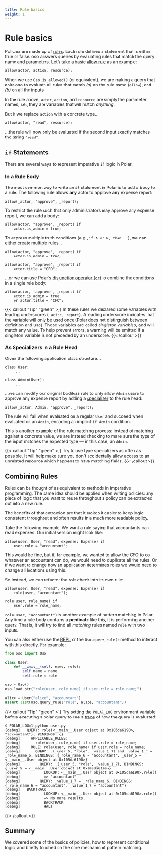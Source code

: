 ```yaml
---
title: Rule basics
weight: 1
---
```


# Rule basics

Policies are made up of [rules](polar-syntax#rules). Each rule defines a
statement that is either true or false. oso answers queries by evaluating rules
that match the query name and parameters. Let’s take a basic [allow
rule](glossary#allow-rules) as an example:

```polar
allow(actor, action, resource);
```

<!-- TODO(gj): link `Oso.is_allowed()` once API docs are hooked up. -->
When we use `Oso.is_allowed()` (or equivalent), we are making a query that asks
oso to evaluate all rules that match *(a)* on the rule name (`allow`), and
*(b)* on all the inputs.

In the rule above, `actor`, `action`, and `resource` are simply the parameter
names, i.e., they are variables that will match *anything*.

But if we replace `action` with a concrete type…

```polar
allow(actor, "read", resource);
```

…the rule will now only be evaluated if the second input exactly matches the
string `"read"`.

## `if`&nbsp;Statements

There are several ways to represent imperative `if` logic in Polar.

### In a Rule Body

The most common way to write an `if` statement in Polar is to add a body to a
rule. The following rule allows **any** actor to approve **any** expense
report:

```polar
allow(_actor, "approve", _report);
```

To restrict the rule such that only administrators may approve any expense
report, we can add a body:

```polar
allow(actor, "approve", _report) if
    actor.is_admin = true;
```

To express multiple truth conditions (e.g., `if A or B, then...`), we can
either create multiple rules…

```polar
allow(actor, "approve", _report) if
    actor.is_admin = true;

allow(actor, "approve", _report) if
    actor.title = "CFO";
```

…or we can use Polar’s [disjunction operator
(`or`)](polar-syntax#disjunction-or) to combine the conditions in a single rule
body:

```polar
allow(actor, "approve", _report) if
    actor.is_admin = true
    or actor.title = "CFO";
```

{{< callout "Tip" "green" >}}
  In these rules we declared some variables with leading underscores
  (`_actor`, `_report`). A leading underscore indicates that the variable will
  only be used once (Polar does not distinguish between definition and use).
  These variables are called *singleton variables*, and will match any value.
  To help prevent errors, a warning will be emitted if a singleton variable is
  not preceded by an underscore.
{{< /callout >}}

### As Specializers in a Rule Head

Given the following application class structure…

```polar
class User:
    ...

class Admin(User):
    ...
```

…we can modify our original bodiless rule to only allow `Admin` users to
approve any expense report by adding a
[specializer](application-types#registering-application-types) to the rule
head:

```polar
allow(_actor: Admin, "approve", _report);
```

The rule will fail when evaluated on a regular `User` and succeed when
evaluated on an `Admin`, encoding an implicit `if Admin` condition.

This is another example of the rule matching process: instead of matching
against a concrete value, we are instead checking to make sure the type of the
input matches the expected type — in this case, an `Admin`.

{{< callout "Tip" "green" >}}
  Try to use type specializers as often as possible. It will help make sure you
  don't accidentally allow access to an unrelated resource which happens to
  have matching fields.
{{< /callout >}}

## Combining Rules

Rules can be thought of as equivalent to methods in imperative programming. The
same idea should be applied when writing policies: any piece of logic that you
want to reuse throughout a policy can be extracted out into a new rule.

The benefits of that extraction are that it makes it easier to keep logic
consistent throughout and often results in a much more readable policy.

Take the following example. We want a rule saying that accountants can read
expenses. Our initial version might look like:

```polar
allow(user: User, "read", expense: Expense) if
    user.role = "accountant";
```

This would be fine, but if, for example, we wanted to allow the CFO to do
whatever an accountant can do, we would need to duplicate all the rules. Or if
we want to change how an application determines roles we would need to change
all locations using this.

So instead, we can refactor the role check into its own rule:

```polar
allow(user: User, "read", expense: Expense) if
    role(user, "accountant");

role(user, role_name) if
    user.role = role_name;
```

`role(user, "accountant")` is another example of pattern matching in Polar. Any
time a rule body contains a **predicate** like this, it is performing another
query. That is, it will try to find all *matching* rules named `role` with two
inputs.

You can also either use the [REPL](repl) or the `Oso.query_rule()` method to
interact with this directly. For example:

```python
from oso import Oso

class User:
    def __init__(self, name, role):
        self.name = name
        self.role = role

oso = Oso()
oso.load_str("role(user, role_name) if user.role = role_name;")

alice = User("alice", "accountant")
assert list(oso.query_rule("role", alice, "accountant"))
```

{{< callout "Tip" "green" >}}
  Try setting the `POLAR_LOG` environment variable before executing a polar
  query to see a [trace](tracing) of how the query is evaluated:

  ```console
  $ POLAR_LOG=1 python user.py
  [debug]   QUERY: role(<__main__.User object at 0x105da6190>, "accountant"), BINDINGS: {}
  [debug]     APPLICABLE_RULES:
  [debug]       role(user, role_name) if user.role = role_name;
  [debug]     RULE: role(user, role_name) if user.role = role_name;
  [debug]       QUERY: .(_user_5, "role", _value_1_7) and _value_1_7 = _role_name_6, BINDINGS: {_role_name_6 = "accountant", _user_5 = <__main__.User object at 0x105da6190>}
  [debug]         QUERY: .(_user_5, "role", _value_1_7), BINDINGS: {_user_5 = <__main__.User object at 0x105da6190>}
  [debug]           LOOKUP: <__main__.User object at 0x105da6190>.role()
  [debug]           => "accountant"
  [debug]         QUERY: _value_1_7 = _role_name_6, BINDINGS: {_role_name_6 = "accountant", _value_1_7 = "accountant"}
  [debug]   BACKTRACK
  [debug]           LOOKUP: <__main__.User object at 0x105da6190>.role()
  [debug]           => No more results.
  [debug]           BACKTRACK
  [debug]           HALT
  ```
{{< /callout >}}

## Summary

We covered some of the basics of policies, how to represent conditional logic,
and briefly touched on the core mechanic of pattern matching.
